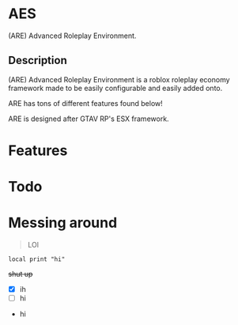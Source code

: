 # AES
(ARE) Advanced Roleplay Environment.

## Description

(ARE) Advanced Roleplay Environment is a roblox roleplay economy framework made to be easily configurable and easily added onto.

ARE has tons of different features found below!

ARE is designed after GTAV RP's ESX framework.

# Features

# Todo

# Messing around
> LOl

```
local print "hi"
```
~~shut up~~

- [x] ih
- [ ] hi

* hi

